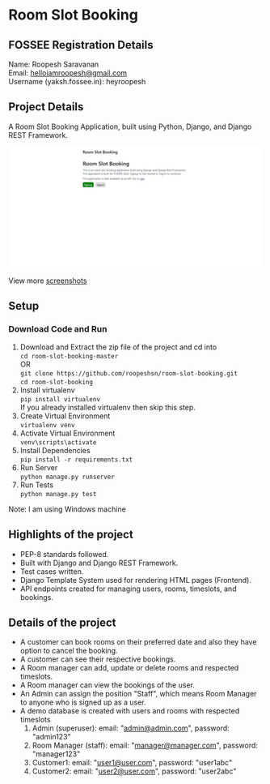 # Room Slot Booking

## FOSSEE Registration Details

Name: Roopesh Saravanan  
Email: helloiamroopesh@gmail.com  
Username (yaksh.fossee.in): heyroopesh

## Project Details

A Room Slot Booking Application, built using Python, Django, and Django REST Framework.

![HomePage Image](/static/screenshots/customer/1-HomePage.png)

View more [screenshots](/static/screenshots/)

## Setup

### Download Code and Run

1. Download and Extract the zip file of the project and cd into  
   `cd room-slot-booking-master`  
   OR  
   `git clone https://github.com/roopeshsn/room-slot-booking.git`  
   `cd room-slot-booking`
2. Install virtualenv  
   `pip install virtualenv`  
   If you already installed virtualenv then skip this step.
3. Create Virtual Environment  
   `virtualenv venv`
4. Activate Virtual Environment  
   `venv\scripts\activate`
5. Install Dependencies  
   `pip install -r requirements.txt`
6. Run Server  
   `python manage.py runserver`
7. Run Tests  
   `python manage.py test`

Note: I am using Windows machine

## Highlights of the project

- PEP-8 standards followed.
- Built with Django and Django REST Framework.
- Test cases written.
- Django Template System used for rendering HTML pages (Frontend).
- API endpoints created for managing users, rooms, timeslots, and bookings.

## Details of the project

- A customer can book rooms on their preferred date and also they have option to cancel the booking.
- A customer can see their respective bookings.
- A Room manager can add, update or delete rooms and respected timeslots.
- A Room manager can view the bookings of the user.
- An Admin can assign the position "Staff", which means Room Manager to anyone who is signed up as a user.
- A demo database is created with users and rooms with respected timeslots
  1. Admin (superuser): email: "admin@admin.com", password: "admin123"
  2. Room Manager (staff): email: "manager@manager.com", password: "manager123"
  3. Customer1: email: "user1@user.com", password: "user1abc"
  4. Customer2: email: "user2@user.com", password: "user2abc"
